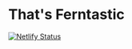 # That's Ferntastic

[![Netlify Status](https://api.netlify.com/api/v1/badges/a1ba9b24-9558-45ee-b716-97a7eb7e3f2e/deploy-status)](https://app.netlify.com/sites/thatsferntastic/deploys)

